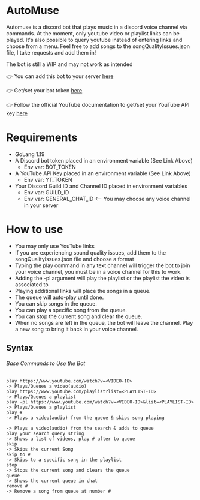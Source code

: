 # AutoMuse
Automuse is a discord bot that plays music in a discord voice channel via commands. At the moment, only youtube video or playlist links can be played. It's also possible to query youtube instead of entering links and choose from a menu. Feel free to add songs to the songQualityIssues.json file, I take requests and add them in!

The bot is still a WIP and may not work as intended

:point_right: You can add this bot to your server [here](https://discord.com/api/oauth2/authorize?client_id=955836104559460362&permissions=534723950656&scope=bot%20applications.commands)

:point_right: Get/set your bot token [here](https://discord.com/developers/applications/)

:point_right: Follow the official YouTube documentation to get/set your YouTube API key [here](https://developers.google.com/youtube/v3/docs)

# Requirements
- GoLang 1.19
- A Discord bot token placed in an environment variable (See Link Above)
     - Env var: BOT_TOKEN
- A YouTube API Key placed in an environment variable (See Link Above)
    - Env var: YT_TOKEN
- Your Discord Guild ID and Channel ID placed in environment variables
    - Env var: GUILD_ID
    - Env var: GENERAL_CHAT_ID <-- You may choose any voice channel in your server

# How to use
- You may only use YouTube links
- If you are experiencing sound quality issues, add them to the songQualityIssues.json file and choose a format
- Typing the play command in any text channel will trigger the bot to join your voice channel, you must be in a voice channel for this to work.
- Adding the -pl argument will play the playlist or the playlist the video is associated to
- Playing additional links will place the songs in a queue. 
- The queue will auto-play until done.
- You can skip songs in the queue.
- You can play a specific song from the queue.
- You can stop the current song and clear the queue.
- When no songs are left in the queue, the bot will leave the channel. Play a new song to bring it back in your voice channel.

## Syntax
###### Base Commands to Use the Bot
````
play https://www.youtube.com/watch?v=<VIDEO-ID>                         -> Plays/Queues a video(audio)
play https://www.youtube.com/playlist?list=<PLAYLIST-ID>                -> Plays/Queues a playlist
play -pl https://www.youtube.com/watch?v=<VIDEO-ID>&list=<PLAYLIST-ID>  -> Plays/Queues a playlist
play #                                                                  -> Plays a video(audio) from the queue & skips song playing
                                                                        -> Plays a video(audio) from the search & adds to queue
play your search query string                                           -> Shows a list of videos, play # after to queue
skip                                                                    -> Skips the current Song
skip to #                                                               -> Skips to a specific song in the playlist
stop                                                                    -> Stops the current song and clears the queue
queue                                                                   -> Shows the current queue in chat
remove #                                                                -> Remove a song from queue at number #
````